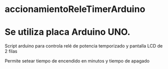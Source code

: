 # accionamientoReleTimerArduino
# Se utiliza placa Arduino UNO.
Script arduino para controla relé de potencia temporizado y pantalla LCD de 2 filas

Permite setear tiempo de encendido en minutos y tiempo de apagado

<img src=""/>
